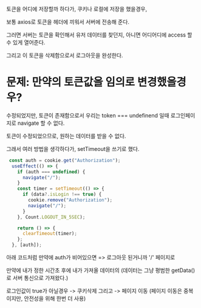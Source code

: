 토큰을 어디에 저장할까 하다가, 쿠키나 로컬에 저장을 했을경우,

보통 axios로 토큰을 헤더에 끼워서 서버에 전송해 준다.

그러면 서버는 토큰을 확인해서 유저 데이터를 찾던지, 아니면 어디어디에 access 할 수 있게 열어준다.

그리고 이 토큰을 삭제함으로서 로그아웃을 완성한다.

# 문제: 만약의 토큰값을 임의로 변경했을경우?

수정되었지만, 토큰이 존재함으로서 우리는 token === undefinend 일때 로그인페이지로 navigate 할 수 없다.

토큰이 수정되었으므로, 원하는 데이터를 받을 수 없다.

그래서 여러 방법을 생각하다가, setTimeout을 쓰기로 했다.


```js
 const auth = cookie.get("Authorization");
  useEffect(() => {
    if (auth === undefined) {
      navigate("/");
    }
    const timer = setTimeout(() => {
      if (data?.isLogin !== true) {
        cookie.remove("Authorization");
        navigate("/");
      }
    }, Count.LOGOUT_IN_5SEC);

    return () => {
      clearTimeout(timer);
    };
  }, [auth]);
  ```

아래 코드처럼 만약에 auth가 비어있으면 => 로그아웃 된거니까 '/' 페이지로

만약에 내가 정한 시간초 후에 내가 가져올 데이터의 (데이터는 그냥 평범한 getData()로 서버 통신으로 가져왔다.)

로그인값이 true가 아닐경우 -> 쿠키삭제 그리고 -> 페이지 이동 (페이지 이동은 중복이지만, 안전성을 위해 한번 더 사용)
